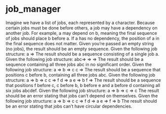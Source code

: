 job_manager
===========

Imagine we have a list of jobs, each represented by a character. Because certain jobs must be done before others, a job may have a
dependency on another job. For example, a may depend on b, meaning the final sequence of jobs should place b before a. If a has no
dependency, the position of a in the final sequence does not matter.
Given you’re passed an empty string (no jobs), the result should be an empty sequence.
Given the following job structure:
a =>
The result should be a sequence consisting of a single job a.
Given the following job structure:
abc=>
=>
=>
The result should be a sequence containing all three jobs abc in no significant order.
Given the following job structure:
a =>
b => c
c =>
The result should be a sequence that positions c before b, containing all three jobs abc.
Given the following job structure:
a
 =>
b
 =>
 c
c
 =>
 f
d
 =>
 a
e
 =>
 b
f
 =>
The result should be a sequence that positions f before c, c before b, b before e and a before d containing all six jobs abcdef.
Given the following job structure:
a =>
b =>
c => c
The result should be an error stating that jobs can’t depend on themselves.
Given the following job structure:
a
 =>
b
 =>
 c
c
 =>
 f
d
 =>
 a
e
 =>
f
 =>
 b
The result should be an error stating that jobs can’t have circular dependencies.
